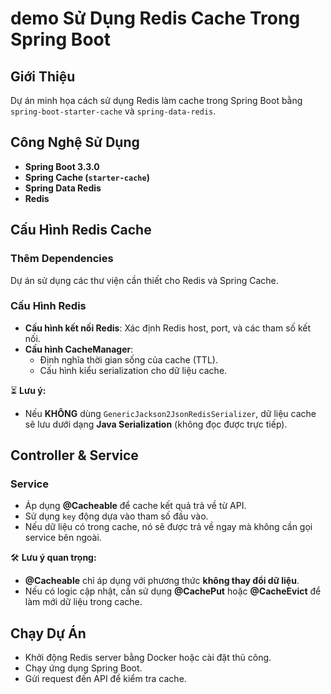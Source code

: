#  demo Sử Dụng Redis Cache Trong Spring Boot

##  Giới Thiệu  
Dự án minh họa cách sử dụng Redis làm cache trong Spring Boot bằng `spring-boot-starter-cache` và `spring-data-redis`.

##  Công Nghệ Sử Dụng  
- **Spring Boot 3.3.0**  
- **Spring Cache (`starter-cache`)**  
- **Spring Data Redis**  
- **Redis**  

##  Cấu Hình Redis Cache  

###  Thêm Dependencies  
Dự án sử dụng các thư viện cần thiết cho Redis và Spring Cache.

###  Cấu Hình Redis  
- **Cấu hình kết nối Redis**: Xác định Redis host, port, và các tham số kết nối.  
- **Cấu hình CacheManager**:  
  - Định nghĩa thời gian sống của cache (TTL).  
  - Cấu hình kiểu serialization cho dữ liệu cache.

⏳ **Lưu ý:**  
- Nếu **KHÔNG** dùng `GenericJackson2JsonRedisSerializer`, dữ liệu cache sẽ lưu dưới dạng **Java Serialization** (không đọc được trực tiếp).  

##  Controller & Service  

###  Service  
- Áp dụng **@Cacheable** để cache kết quả trả về từ API.  
- Sử dụng `key` động dựa vào tham số đầu vào.  
- Nếu dữ liệu có trong cache, nó sẽ được trả về ngay mà không cần gọi service bên ngoài.  

🛠 **Lưu ý quan trọng:**  
- **@Cacheable** chỉ áp dụng với phương thức **không thay đổi dữ liệu**.  
- Nếu có logic cập nhật, cần sử dụng **@CachePut** hoặc **@CacheEvict** để làm mới dữ liệu trong cache.  

##  Chạy Dự Án  

- Khởi động Redis server bằng Docker hoặc cài đặt thủ công.  
- Chạy ứng dụng Spring Boot.  
- Gửi request đến API để kiểm tra cache.  


